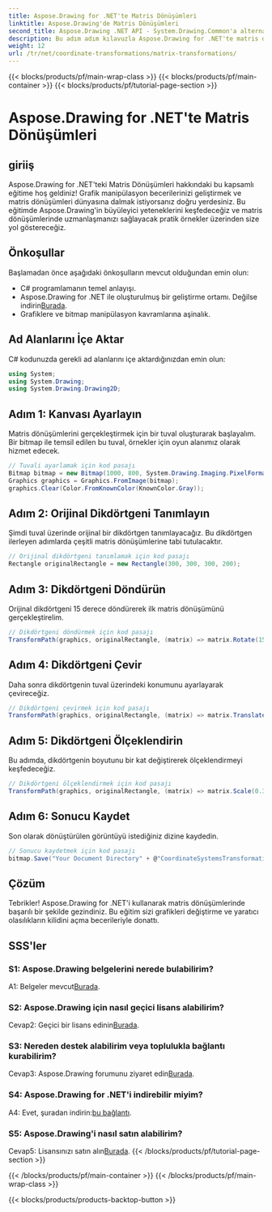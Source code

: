 ```yaml
---
title: Aspose.Drawing for .NET'te Matris Dönüşümleri
linktitle: Aspose.Drawing'de Matris Dönüşümleri
second_title: Aspose.Drawing .NET API - System.Drawing.Common'a alternatif
description: Bu adım adım kılavuzla Aspose.Drawing for .NET'te matris dönüşümlerinde ustalaşın.
weight: 12
url: /tr/net/coordinate-transformations/matrix-transformations/
---
```


{{< blocks/products/pf/main-wrap-class >}}
{{< blocks/products/pf/main-container >}}
{{< blocks/products/pf/tutorial-page-section >}}

# Aspose.Drawing for .NET'te Matris Dönüşümleri

## giriiş

Aspose.Drawing for .NET'teki Matris Dönüşümleri hakkındaki bu kapsamlı eğitime hoş geldiniz! Grafik manipülasyon becerilerinizi geliştirmek ve matris dönüşümleri dünyasına dalmak istiyorsanız doğru yerdesiniz. Bu eğitimde Aspose.Drawing'in büyüleyici yeteneklerini keşfedeceğiz ve matris dönüşümlerinde uzmanlaşmanızı sağlayacak pratik örnekler üzerinden size yol göstereceğiz.

## Önkoşullar

Başlamadan önce aşağıdaki önkoşulların mevcut olduğundan emin olun:

- C# programlamanın temel anlayışı.
-  Aspose.Drawing for .NET ile oluşturulmuş bir geliştirme ortamı. Değilse indirin[Burada](https://releases.aspose.com/drawing/net/).
- Grafiklere ve bitmap manipülasyon kavramlarına aşinalık.

## Ad Alanlarını İçe Aktar

C# kodunuzda gerekli ad alanlarını içe aktardığınızdan emin olun:

```csharp
using System;
using System.Drawing;
using System.Drawing.Drawing2D;
```

## Adım 1: Kanvası Ayarlayın

Matris dönüşümlerini gerçekleştirmek için bir tuval oluşturarak başlayalım. Bir bitmap ile temsil edilen bu tuval, örnekler için oyun alanımız olarak hizmet edecek.

```csharp
// Tuvali ayarlamak için kod pasajı
Bitmap bitmap = new Bitmap(1000, 800, System.Drawing.Imaging.PixelFormat.Format32bppPArgb);
Graphics graphics = Graphics.FromImage(bitmap);
graphics.Clear(Color.FromKnownColor(KnownColor.Gray));
```

## Adım 2: Orijinal Dikdörtgeni Tanımlayın

Şimdi tuval üzerinde orijinal bir dikdörtgen tanımlayacağız. Bu dikdörtgen ilerleyen adımlarda çeşitli matris dönüşümlerine tabi tutulacaktır.

```csharp
// Orijinal dikdörtgeni tanımlamak için kod pasajı
Rectangle originalRectangle = new Rectangle(300, 300, 300, 200);
```

## Adım 3: Dikdörtgeni Döndürün

Orijinal dikdörtgeni 15 derece döndürerek ilk matris dönüşümünü gerçekleştirelim.

```csharp
// Dikdörtgeni döndürmek için kod pasajı
TransformPath(graphics, originalRectangle, (matrix) => matrix.Rotate(15.0f));
```

## Adım 4: Dikdörtgeni Çevir

Daha sonra dikdörtgenin tuval üzerindeki konumunu ayarlayarak çevireceğiz.

```csharp
// Dikdörtgeni çevirmek için kod pasajı
TransformPath(graphics, originalRectangle, (matrix) => matrix.Translate(-250, -250));
```

## Adım 5: Dikdörtgeni Ölçeklendirin

Bu adımda, dikdörtgenin boyutunu bir kat değiştirerek ölçeklendirmeyi keşfedeceğiz.

```csharp
// Dikdörtgeni ölçeklendirmek için kod pasajı
TransformPath(graphics, originalRectangle, (matrix) => matrix.Scale(0.3f, 0.3f));
```

## Adım 6: Sonucu Kaydet

Son olarak dönüştürülen görüntüyü istediğiniz dizine kaydedin.

```csharp
// Sonucu kaydetmek için kod pasajı
bitmap.Save("Your Document Directory" + @"CoordinateSystemsTransformations\MatrixTransformations_out.png");
```

## Çözüm

Tebrikler! Aspose.Drawing for .NET'i kullanarak matris dönüşümlerinde başarılı bir şekilde gezindiniz. Bu eğitim sizi grafikleri değiştirme ve yaratıcı olasılıkların kilidini açma becerileriyle donattı.

## SSS'ler

### S1: Aspose.Drawing belgelerini nerede bulabilirim?

 A1: Belgeler mevcut[Burada](https://reference.aspose.com/drawing/net/).

### S2: Aspose.Drawing için nasıl geçici lisans alabilirim?

 Cevap2: Geçici bir lisans edinin[Burada](https://purchase.aspose.com/temporary-license/).

### S3: Nereden destek alabilirim veya toplulukla bağlantı kurabilirim?

 Cevap3: Aspose.Drawing forumunu ziyaret edin[Burada](https://forum.aspose.com/c/diagram/17).

### S4: Aspose.Drawing for .NET'i indirebilir miyim?

 A4: Evet, şuradan indirin:[bu bağlantı](https://releases.aspose.com/drawing/net/).

### S5: Aspose.Drawing'i nasıl satın alabilirim?

 Cevap5: Lisansınızı satın alın[Burada](https://purchase.aspose.com/buy).
{{< /blocks/products/pf/tutorial-page-section >}}

{{< /blocks/products/pf/main-container >}}
{{< /blocks/products/pf/main-wrap-class >}}

{{< blocks/products/products-backtop-button >}}
